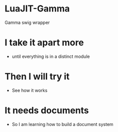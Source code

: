 # LuaJIT-Gamma
Gamma swig wrapper 

# I take it apart more
* until everything is in a distinct module

# Then I will try it
* See how it works 

# It needs documents
* So I am learning how to build a document system



